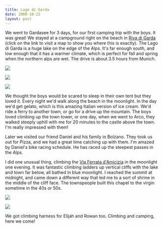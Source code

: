 ```yaml
---
title: Lago di Garda
date: 2008-10-22
layout: post
---
```


We went to Gardasee for 3 days, for our first camping trip with the boys.
It was great! We stayed at a campground right on the beach in [Riva di Garda](http://maps.google.com/maps?f=q&hl=en&geocode=&q=riva+del+garda,+italy&ie=UTF8&ll=45.880927,10.872688&spn=0.121892,0.276375&t=h&z=12&g=riva+del+garda,+italy) (click
on the link to visit a map to show you where this is exactly). The Lago
di Garda is a huge lake on the edge of the Alps. It's far enough south,
and low enough that it has a warmer climate, which is perfect for fall
and spring when the northern alps are wet. The drive is about 3.5 hours
from Munich.
  
  
[![](http://farm4.static.flickr.com/3217/2962777729_cc1e4bcf64.jpg)](http://www.flickr.com/photos/ripsawridge/2962777729/)
  
  
[![](http://farm4.static.flickr.com/3196/2962776753_4c5b549510.jpg)](http://www.flickr.com/photos/ripsawridge/2962776753/)
  
  
[![](http://farm4.static.flickr.com/3190/2963624284_13af7eb50d.jpg)](http://www.flickr.com/photos/ripsawridge/2963624284/)
  
  
We thought the boys would be scared to sleep in their own tent but they
loved it. Every night we'd walk along the beach in the moonlight. In the
day we'd get gelato, which is this amazing Italian version of ice cream.
We'd ride a ferry to another town, or go for a drive up the mountain. The
boys loved climbing up the town tower, or one day, when we went to Arco,
they walked steeply uphill with me for 20 minutes to the castle above the
town. I'm really impressed with them!
  
  
Later we visited our friend Daniel and his family in Bolzano. They took
us out for Pizza, and we had a great time catching up with them. I'm amazed
by Daniel's bike racing schedule. He has raced up the steepest passes in
the Alps.
  
  
I did one unusual thing, climbing the [Via Ferrata d'Amicizia](http://flickr.com/photos/85571065@N00/35082003/) in
the moonlight one evening. It was fantastic climbing ladders up vertical
cliffs with the lake and town far below, all bathed in blue moonlight.
I reached the summit at midnight, and came down a different way that led
me to a sort of shrine in the middle of the cliff face. The townspeople
built this chapel to the virgin sometime in the 40s or 50s.
  
  
[![](http://farm4.static.flickr.com/3206/2963632740_253d99ea57.jpg)](http://www.flickr.com/photos/ripsawridge/2963632740/)
  
  
[![](http://farm4.static.flickr.com/3191/2963629506_1d06db62b2.jpg)](http://www.flickr.com/photos/ripsawridge/2963629506/)
  
  
We got climbing harness for Elijah and Rowan too. Climbing and camping,
here we come!
